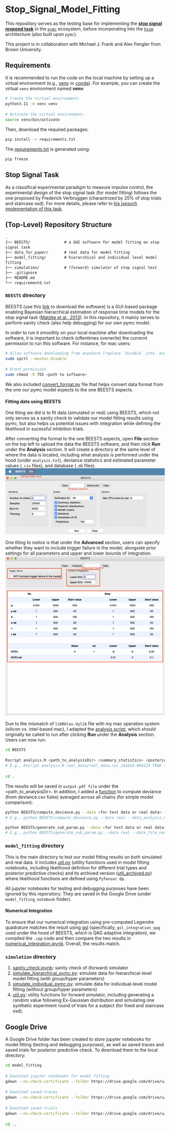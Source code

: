 # Stop_Signal_Model_Fitting

This repository serves as the testing base for implementing the [**stop signal respond task**](https://cambridgecognition.com/stop-signal-task-sst/) in the [`pymc`](https://www.pymc.io/welcome.html) ecosystem, before incorporating into the [`hssm`](https://lnccbrown.github.io/HSSM/) architecture (also built upon `pymc`).

This project is in collaboration with Michael J. Frank and Alex Fengler from Brown University.

## Requirements
It is recommended to run the code on the local machine by setting up a virtual environment (e.g., [venv](https://docs.python.org/3/library/venv.html) or [conda](https://uoa-eresearch.github.io/eresearch-cookbook/recipe/2014/11/20/conda/)). For example, you can create the virtual `venv`
environment named **venv**:
```bash
# Create the virtual environment:
python3.11 -m venv venv

# Activate the virtual environment:
source venv/bin/activate
```

Then, download the required packages:
```bash
pip install -r requirements.txt
```

The [requirements.txt](requirements.txt) is generated using: 
```bash
pip freeze
```

## Stop Signal Task
As a classifical experimental paradigm to measure impulse control, the experimental design of the stop signal task (for model fitting) follows the one proposed by Frederick Verbruggen (charactrized by 25% of stop trials and staircase ssd). For more details, please refer to [his jspsych implementation of this task](https://github.com/fredvbrug/STOP-IT/tree/master/jsPsych_version). 

## (Top-Level) Repository Structure
    .
    ├── BEESTS/               # a GUI software for model fitting on stop signal task
    ├── data_for_paper/       # real data for model fitting
    ├── model_fitting/        # hierarchical and individual level model fitting
    ├── simulation/           # (forward) simulator of stop signal test
    ├── .gitignore
    ├── README.md
    └── requirementd.txt   

### `BEESTS` directory
BEESTS (use this [link](https://osf.io/482fv/) to download the software) is a GUI-based package enabling Bayesian hierarchical estimation of response time models for the stop signal task ([Matzke et al., 2013](https://doi.org/10.3389/fpsyg.2013.00918)). In this repository, it mainly serves to perform sanity check (also help debugging) for our own pymc model. 

In order to run it smoothly on your local machine after downloading the software, it is important to check (oftentimes overwrite) the currernt permission to run this software. For instance, for mac users:
```bash
# Allow software downloading from anywhere (replace `disable` into `enable` after if you do not want to always allow your computer to download anything)
sudo spctl --master-disable

# Grant permission
sudo chmod -R 755 <path to software>
```

We also included [convert_format.py](BEESTS/convert_format.py) file that helps convert data format from the one our pymc model expects to the one BEESTS expects. 

#### Fitting data using BEESTS
One thing we did is to fit data (simulated or real) using BEESTS, which not only serves as a sanity check to validate our model fitting results using pymc, but also helps us potential issues with integration while defining the likelihood in sucessful inhibition trials. 

After converting the format to the one BEESTS expects, open **File** section on the top left to upload the data the BEESTS software, and then click **Run** under the **Analysis** section. It will create a directory at the same level of where the data is located, including what analysis is performed under the hood (under `analysis.txt`), deviance statistics and estimated parameter values (`.csv` files), and database (`.db` files). 
<img src="BEESTS/screeshots/BEESTS_analysis.png">

One thing to notice is that under the **Advanced** section, users can specify whether they want to include trigger failure in the model, alongside prior settings for all parameters and upper and lower bounds of integration.
<img src="BEESTS/screeshots/BEESTS_advanced.png">

Due to the mismatch of `libRblas.dylib` file with my mac operation system (silicon vs. intel-based mac), I adapted the [analysis script](BEESTS/analysis.R), which should originally be called to run after clicking **Run** under the **Analysis** section. Users can now run:
```bash
cd BEESTS

Rscript analysis.R <path_to_analysisDir> <summary_statistics> <posterior_distributions> <mcmc_chains> <posterior_predictors>
# E.g., Rscript analysis.R real_data/real_data.csv_241016-090124 TRUE TRUE TRUE TRUE

cd .
```
The results will be saved in `output.pdf file` under the <path_to_analysisDir>. In addition, I added a [function](BEESTS/compute_deviance.py) to compute deviance (from deviance.csv fules) averaged across all chains (for simple model comparison):
```bash
python BEESTS/compute_deviance.py --data <for test data or real data> --data_analysis_name <Name of the directory storing data analysis (model fitting) results>
# E.g., python BEESTS/compute_deviance.py --data real --data_analysis_name real_data.csv_241017-220245
```

```bash
python BEESTS/generate_sub_param.py --data <for test data or real data> --data_file_name <Name of the data file name (used for model fitting)> --data_analysis_name <Name of the directory storing data analysis (model fitting) results> --with_trigger_failure <whether including trigger failure>
# E.g., python BEESTS/generate_sub_param.py --data real --data_file_name real_data.csv --data_analysis_name real_data.csv_241017-220245 --with_trigger_failure True
```

### `model_fitting` directory
This is the main directory to test our model fitting results on both simulated and real data. It includes [util.py](model_fitting/util.py) (utility functions used in model fitting notebooks, including likelihood defintion for different trial types and posterior predictive checks) and its archived version ([util_archived.py](model_fitting/util_archived.py)) where likelihood functions are defined using `PyTensor Op`.

All jupyter notebooks for testing and debugging purposes have been ignored by this reporsitory. They are saved in the Google Drive (under `model_fitting_notebook` folder). 

#### Numerical Integration
To ensure that our numerical integration using pre-computed Legendre quadrature matches the result using [gsl](https://www.gnu.org/software/gsl/) (specifically, `gsl_integration_qag` used under the hood of BEESTS, which is QAG adaptive integration), we compiled the `.cpp` code and then compare the two results in [numerical_integration.ipynb](model_fitting/numerical_integration/numerical_integration.ipynb). Overall, the results match. 

### `simulation` directory
1. [sanity_check.ipynb](simulation/sanity_check.ipynb): sanity check of (forward) simulator
2. [simulate_hierarchical_pymc.py](simulation/simulate_hierarchical_pymc.py): simulate data for hierarchical-level model fitting (with group/hyper parameters)
3. [simulate_individual_pymc.py](simulation/simulate_individual_pymc.py): simulate data for individual-level model fitting (without group/hyper parameters)
4. [util.py](simulation/util.py): utility functions for forward simulator, including generating a random value following Ex-Gaussian distribution and simulating one synthetic experiment round of trials for a subject (for fixed and staircase ssd).

## Google Drive
A Google Drive folder has been created to store jupyter notebooks for model fitting (testing and debugging purposes), as well as saved traces and saved trials for posterior predictive check. To download them to the local directory: 
```bash
cd model_fitting

# Download jupyter notebooks for model fitting
gdown --no-check-certificate --folder https://drive.google.com/drive/u/0/folders/1wiewGZ-2HGnsUgeO-dmYdPp56vj5jYxV?ths=true

# Download saved traces
gdown --no-check-certificate --folder https://drive.google.com/drive/u/0/folders/1Mgy8nQKrI3nMAhqskP0pfwt6dCyDWDoJ?ths=true

# Download saved trials
gdown --no-check-certificate --folder https://drive.google.com/drive/u/0/folders/1iHmZUOqJilN5Xudgk6qY-NVhwykKvk3w?ths=true

cd ..
```
